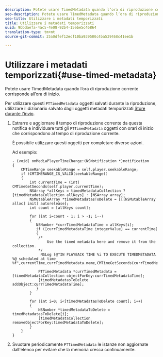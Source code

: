 ```yaml
---
description: Potete usare TimedMetadata quando l’ora di riproduzione corrente corrisponde all’ora di inizio.
seo-description: Potete usare TimedMetadata quando l’ora di riproduzione corrente corrisponde all’ora di inizio.
seo-title: Utilizzare i metadati temporizzati
title: Utilizzare i metadati temporizzati
uuid: 9bbdaefa-4ac5-4e08-92b4-15ebe5c46864
translation-type: tm+mt
source-git-commit: 25a0dfef12ecf10ba939500c4ba539468c41ee1b

---
```



# Utilizzare i metadati temporizzati{#use-timed-metadata}

Potete usare TimedMetadata quando l’ora di riproduzione corrente corrisponde all’ora di inizio.

Per utilizzare questi `PTTimedMetadata` oggetti salvati durante la riproduzione, utilizzare il dizionario salvato dagli oggetti metadati temporizzati [Store durante l&#39;invio](../../../tvsdk-1.4-for-ios/ad-insertion/c-psdk-ios-1.4-custom-tags-configure/t-psdk-ios-1.4-timed-metadata-store.md).

1. Estrarre e aggiornare il tempo di riproduzione corrente da questa notifica e individuare tutti gli `PTTimedMetadata` oggetti con orari di inizio che corrispondono al tempo di riproduzione corrente.

   È possibile utilizzare questi oggetti per completare diverse azioni.

   Ad esempio:

   ```
   - (void) onMediaPlayerTimeChange:(NSNotification *)notification 
   { 
       CMTimeRange seekableRange = self.player.seekableRange; 
       if (CMTIMERANGE_IS_VALID(seekableRange)) 
       { 
           int currentTime = (int) CMTimeGetSeconds(self.player.currentTime); 
           NSArray *allKeys = timedMetadataCollection ? [timedMetadataCollection allKeys] : [NSArray array]; 
           NSMutableArray *timedMetadatasToDelete = [[[NSMutableArray alloc] init] autorelease]; 
           int count = [allKeys count]; 
   
           for (int i=count - 1; i > -1; i--) 
           { 
              NSNumber *currTimedMetadataTime = allKeys[i]; 
              if ([currTimedMetadataTime integerValue] == currentTime) 
              { 
               /* 
                   Use the timed metadata here and remove it from the collection. 
               */ 
                NSLog (@"IN PLAYBACK TIME %i TO EXECUTE TIMEDMETADATA %@ scheduled at time %f",currentTime,currTimedMetadata.name,CMTimeGetSeconds(currTimedMetadata.time)); 
   
               PTTimedMetadata *currTimedMetadata = [timedMetadataCollection objectForKey:currTimedMetadataTime]; 
               [timedMetadatasToDelete addObject:currTimedMetadataTime]; 
              } 
           } 
   
           for (int i=0; i<[timedMetadatasToDelete count]; i++) 
           { 
               NSNumber *timedMetadataToDelete = timedMetadatasToDelete[i]; 
               [timedMetadataCollection removeObjectForKey:timedMetadataToDelete]; 
           } 
       } 
   }
   ```

1. Svuotare periodicamente `PTTimedMetadata` le istanze non aggiornate dall&#39;elenco per evitare che la memoria cresca continuamente.
